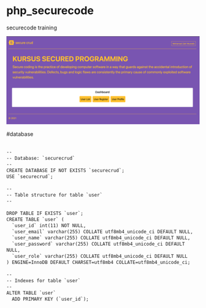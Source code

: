 # php_securecode
securecode training

![enter image description here](https://raw.githubusercontent.com/mzm-dev/php_securecode/main/img.png)

#database
```mysql

--
-- Database: `securecrud`
--
CREATE DATABASE IF NOT EXISTS `securecrud`;
USE `securecrud`;

--
-- Table structure for table `user`
--

DROP TABLE IF EXISTS `user`;
CREATE TABLE `user` (
  `user_id` int(11) NOT NULL,
  `user_email` varchar(255) COLLATE utf8mb4_unicode_ci DEFAULT NULL,
  `user_name` varchar(255) COLLATE utf8mb4_unicode_ci DEFAULT NULL,
  `user_password` varchar(255) COLLATE utf8mb4_unicode_ci DEFAULT NULL,
  `user_role` varchar(255) COLLATE utf8mb4_unicode_ci DEFAULT NULL
) ENGINE=InnoDB DEFAULT CHARSET=utf8mb4 COLLATE=utf8mb4_unicode_ci;

--
-- Indexes for table `user`
--
ALTER TABLE `user`
  ADD PRIMARY KEY (`user_id`);

```


